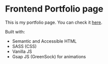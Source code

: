 # Frontend Portfolio page

This is my portfolio page. You can check it [here](https://nikola-radanovic.com).

Built with:
- Semantic and Accessible HTML
- SASS (CSS)
- Vanilla JS
- Gsap JS (GreenSock) for animations
